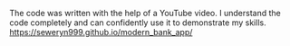 The code was written with the help of a YouTube video. I understand the code completely and can confidently use it to demonstrate my skills.
https://seweryn999.github.io/modern_bank_app/
